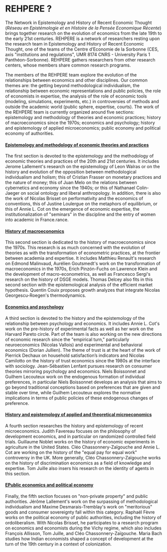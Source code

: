 # REHPERE ?

The Network in Epistemology and History of Recent Economic Thought (*Réseau en Epistémologie et en Histoire de la Pensée Economique Récente*) brings together research on the evolution of economics from the late 19th to the early 21st centuries. REHPERE is a network of researchers resting upon the research team in Epistemology and History of Recent Economic Thought, one of the teams of the Centre d’Economie de la Sorbonne (CES, axis "institutions and regulations", UMR 8174 CNRS - University Paris 1 Panthéon-Sorbonne). REHPERE gathers researchers from other research centers, whose members share common research programs.

The members of the REHPERE team explore the evolution of the relationships between economics and other disciplines. Our common themes are: the getting beyond methodological individualism, the relationship between economic representations and public policies, the role of economists in expertise, the analysis of the role of economic tools (modeling, simulations, experiments, etc.) in controversies of methods and outside the academic world (public sphere, expertise, courts).
The work of the REHPERE team is currently organized around five sections: epistemology and methodology of theories and economic practices; history of macroeconomics since the 1970s; economics and psychology; history and epistemology of applied microeconomics; public economy and political economy of authorities.



<div>
<div class="card">
  <div class="card-header" id="headingZero">
      <a data-toggle="collapse" href="#collapseZero" >
       <h4 class="adaptative-title"><i class="fas fa-chevron-circle-right"></i> Epistemology and methodology of economic theories and practices </h4>
      </a>
  </div>
  <div id="collapseZero" class="collapse" aria-labelledby="headingZero">
    <div class="card-body">
       <p>
        The first section is devoted to the epistemology and the methodology of economic theories and practices of the 20th and 21st centuries. It includes Jerome Lallement's research on the epistemology of Leon Walras or on the history and evolution of the opposition between methodological individualism and holism; this of Cristian Frasser on monetary practices and the nature of money; this of Juan Melo on the relations between cybernetics and economy since the 1940s; or this of Nathanael Colin-Jaeger on social ontology and liberal anthropology. In addition, there is also the work of Nicolas Brisset on performativity and the economics of conventions, this of Justine Loulergue on the metaphors of equilibrium, or this of Annie L. Cot on the emergence of economic expertise, the institutionalization of "seminars" in the discipline and the entry of women into academic in France.rance. 
       </p>
    </div>
  </div>
</div>

<div class="card">
  <div class="card-header" id="headingOne">
      <a data-toggle="collapse" href="#collapseOne" >
       <h4 class="adaptative-title"><i class="fas fa-chevron-circle-right"></i> History of macroeconomics </h4>
      </a>
  </div>
  <div id="collapseOne" class="collapse" aria-labelledby="headingOne">
    <div class="card-body">
       <p>
       This second section is dedicated to the history of macroeconomics since the 1970s. This research is as much concerned with the evolution of theories as with the transformation of econometric practices, at the frontier between academia and expertise. It includes Matthieu Renault's research on Edmond Malinvaud, Aurélien Goutsmedt's work on the transformation of macroeconomics in the 1970s, Erich Pinzón-Fuchs on Lawrence Klein and the development of macro-econometrics, as well as Francesco Sergi's research on the history of DSGE models. Thomas Delcey also fits in this second section with the epistemological analysis of the efficient market hypothesis. Quentin Couix proposes growth analyzes that integrate Nicolas Georgescu-Roegen's thermodynamics.
       </p>
    </div>
  </div>
</div>

<div class="card">
  <div class="card-header" id="headingTwo">
      <a data-toggle="collapse" href="#collapseTwo" >
       <h4 class="adaptative-title"><i class="fas fa-chevron-circle-right"></i> Economics and psychology </h4>
      </a>
  </div>
  <div id="collapseTwo" class="collapse" aria-labelledby="headingTwo">
    <div class="card-body">
      <p>
      A third section is devoted to the history and the epistemology of the relationship between psychology and economics. It includes Annie L. Cot's work on the pre-history of experimental facts as well as her work on the Harvard Pareto circle. Part of the team is also working on the new directions of economic research since the "empirical turn," particularly neuroeconomics (Nicolas Vallois) and experimental and behavioral economics (Dorian Jullien). The theme of trust is at the heart of the work of Pierrick Dechaux on household satisfaction’s indicators and Nicolas Camilotto on the history of trust economics since the 1980s at the interface with sociology. Jean-Sébastien Lenfant pursues research on consumer theories mirroring psychology and economics. Niels Boissonnet and Guilhem Lecouteux work on the endogenous formation of individual preferences, in particular Niels Boissonnet develops an analysis that aims to go beyond traditional conceptions based on preferences that are given and stable over time, while Guilhem Lecouteux explores the normative implications in terms of public policies of these endogenous changes of preference.
      </p>
    </div>
  </div>
</div>

<div class="card">
  <div class="card-header" id="headingThree">
      <a data-toggle="collapse" href="#collapseThree" >
       <h4 class="adaptative-title"><i class="fas fa-chevron-circle-right"></i> History and epistemology of applied and theoretical microeconomics </h4>
      </a>
  </div>
  <div id="collapseThree" class="collapse" aria-labelledby="headingThree">
    <div class="card-body">
      <p>
        A fourth section researches the history and epistemology of recent microeconomics. Judith Favereau focuses on the philosophy of development economics, and in particular on randomized controlled field trials. Guillaume Noblet works on the history of economic experiments in agriculture in the United States. Cléo Chassonnery-Zaïgouche and Annie L. Cot are working on the history of the "equal pay for equal work" controversy in the UK. More generally, Cléo Chassonnery-Zaïgouche works on the history of discrimination economics as a field of knowledge and expertise. Tom Juille also insers his research on the identity of agents in this section. 
      </p>
    </div>
  </div>
</div>

<div class="card">
  <div class="card-header" id="headingFour">
      <a data-toggle="collapse" href="#collapseFour" >
       <h4 class="adaptative-title"><i class="fas fa-chevron-circle-right"></i> EPublic economics and political economy </h4>
      </a>
  </div>
  <div id="collapseFour" class="collapse" aria-labelledby="headingFour">
    <div class="card-body">
      <p>
      Finally, the fifth section focuses on "non-private property" and public authorities. Jérôme Lallement's work on the     surpassing of methodological individualism and Maxime Desmarais-Tremblay's work on "meritorious" goods and consumer sovereignty fall within this category. Raphaël Fèvre works on the political economy of public authorities, including the history of ordoliberalism. With Nicolas Brisset, he participates to a research program on economics and economists during the Vichy regime, which also includes François Allisson, Tom Juille, and Cléo Chassonnery-Zaïgouche. Maria Bach studies how Indian economists shaped a concept of development at the turn of the 19th century in a context of colonization.
      </p>
    </div>
  </div>
</div>
</div>

